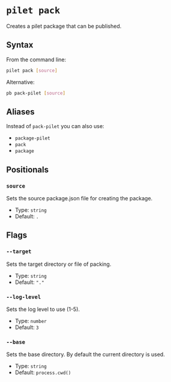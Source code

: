 # `pilet pack`

Creates a pilet package that can be published.

## Syntax

From the command line:

```sh
pilet pack [source]
```

Alternative:

```sh
pb pack-pilet [source]
```

## Aliases

Instead of `pack-pilet` you can also use:

- `package-pilet`
- `pack`
- `package`

## Positionals

### `source`

Sets the source package.json file for creating the package.


- Type: `string`
- Default: `.`

## Flags

### `--target`

Sets the target directory or file of packing.


- Type: `string`
- Default: `"."`

### `--log-level`

Sets the log level to use (1-5).


- Type: `number`
- Default: `3`

### `--base`

Sets the base directory. By default the current directory is used.


- Type: `string`
- Default: `process.cwd()`
